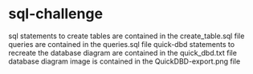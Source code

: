 # sql-challenge

sql statements to create tables are contained in the create_table.sql file
queries are contained in the queries.sql file
quick-dbd statements to recreate the database diagram are contained in the quick_dbd.txt file
database diagram image is contained in the QuickDBD-export.png file
